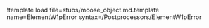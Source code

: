 !template load file=stubs/moose_object.md.template name=ElementW1pError syntax=/Postprocessors/ElementW1pError